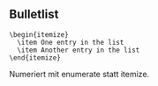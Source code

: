 ## Bulletlist
```
\begin{itemize}
  \item One entry in the list
  \item Another entry in the list
\end{itemize}
```
Numeriert mit enumerate statt itemize.